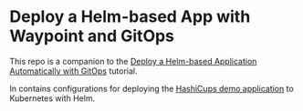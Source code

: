 # Deploy a Helm-based App with Waypoint and GitOps

This repo is a companion to the [Deploy a Helm-based Application Automatically with GitOps](https://learn.hashicorp.com/tutorials/waypoint/gitops-helm-deployment) tutorial.

In contains configurations for deploying the [HashiCups demo application](https://github.com/hashicorp-demoapp) to Kubernetes with Helm.